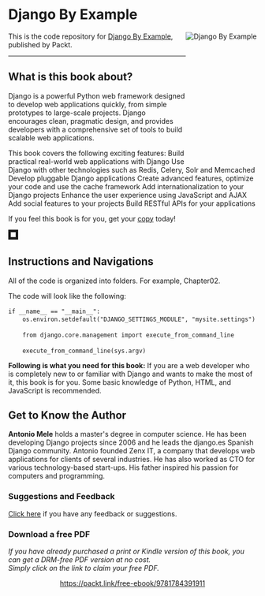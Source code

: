 # Django By Example

<a href="https://www.packtpub.com/web-development/django-example?utm_source=github&utm_medium=repository&utm_campaign=9781784391911 "><img src="https://dz13w8afd47il.cloudfront.net/sites/default/files/imagecache/ppv4_main_book_cover/9781784391911.png" alt="Django By Example" height="256px" align="right"></a>

This is the code repository for [Django By Example](https://www.packtpub.com/web-development/django-example?utm_source=github&utm_medium=repository&utm_campaign=9781784391911 ), published by Packt.

****

## What is this book about?
Django is a powerful Python web framework designed to develop web applications quickly, from simple prototypes to large-scale projects. Django encourages clean, pragmatic design, and provides developers with a comprehensive set of tools to build scalable web applications.

This book covers the following exciting features:
Build practical real-world web applications with Django 
Use Django with other technologies such as Redis, Celery, Solr and Memcached 
Develop pluggable Django applications 
Create advanced features, optimize your code and use the cache framework 
Add internationalization to your Django projects 
Enhance the user experience using JavaScript and AJAX 
Add social features to your projects 
Build RESTful APIs for your applications 

If you feel this book is for you, get your [copy](https://www.amazon.com/dp/1784391913) today!

<a href="https://www.packtpub.com/?utm_source=github&utm_medium=banner&utm_campaign=GitHubBanner"><img src="https://raw.githubusercontent.com/PacktPublishing/GitHub/master/GitHub.png" 
alt="https://www.packtpub.com/" border="5" /></a>

## Instructions and Navigations
All of the code is organized into folders. For example, Chapter02.

The code will look like the following:
```
if __name__ == "__main__":
    os.environ.setdefault("DJANGO_SETTINGS_MODULE", "mysite.settings")

    from django.core.management import execute_from_command_line

    execute_from_command_line(sys.argv)
```

**Following is what you need for this book:**
If you are a web developer who is completely new to or familiar with Django and wants to make the most of it, this book is for you. Some basic knowledge of Python, HTML, and JavaScript is recommended.



## Get to Know the Author
**Antonio Mele**
holds a master's degree in computer science. He has been developing Django projects since 2006 and he leads the django.es Spanish Django community. Antonio founded Zenx IT, a company that develops web applications for clients of several industries. He has also worked as CTO for various technology-based start-ups. His father inspired his passion for computers and programming.


### Suggestions and Feedback
[Click here](https://docs.google.com/forms/d/e/1FAIpQLSdy7dATC6QmEL81FIUuymZ0Wy9vH1jHkvpY57OiMeKGqib_Ow/viewform) if you have any feedback or suggestions.


### Download a free PDF

 <i>If you have already purchased a print or Kindle version of this book, you can get a DRM-free PDF version at no cost.<br>Simply click on the link to claim your free PDF.</i>
<p align="center"> <a href="https://packt.link/free-ebook/9781784391911">https://packt.link/free-ebook/9781784391911 </a> </p>